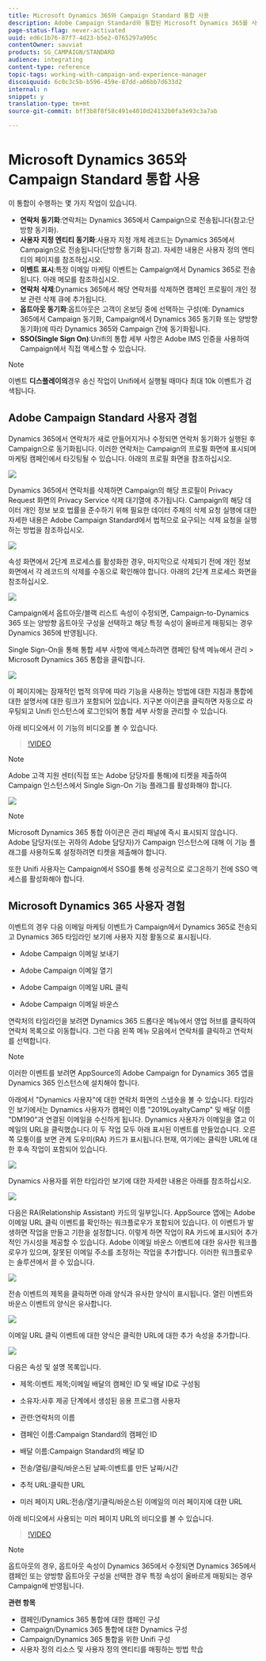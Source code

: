 ```yaml
---
title: Microsoft Dynamics 365와 Campaign Standard 통합 사용
description: Adobe Campaign Standard와 통합된 Microsoft Dynamics 365를 사용하는 방법 살펴보기
page-status-flag: never-activated
uuid: ed6c1b76-87f7-4d23-b5e2-0765297a905c
contentOwner: sauviat
products: SG_CAMPAIGN/STANDARD
audience: integrating
content-type: reference
topic-tags: working-with-campaign-and-experience-manager
discoiquuid: 6c0c3c5b-b596-459e-87dd-a06bb7d633d2
internal: n
snippet: y
translation-type: tm+mt
source-git-commit: bff3b8f8f58c491e4010d24132b0fa3e93c3a7ab

---
```



# Microsoft Dynamics 365와 Campaign Standard 통합 사용

이 통합이 수행하는 몇 가지 작업이 있습니다.

* **연락처 동기화**:연락처는 Dynamics 365에서 Campaign으로 전송됩니다(참고:단방향 동기화).
* **사용자 지정 엔티티 동기화**:사용자 지정 개체 레코드는 Dynamics 365에서 Campaign으로 전송됩니다(단방향 동기화 참고).  자세한 내용은 사용자 정의 엔티티의 페이지를 참조하십시오.
* **이벤트 표시**:특정 이메일 마케팅 이벤트는 Campaign에서 Dynamics 365로 전송됩니다. 아래 메모를 참조하십시오.
* **연락처 삭제**:Dynamics 365에서 해당 연락처를 삭제하면 캠페인 프로필이 개인 정보 관련 삭제 큐에 추가됩니다.
* **옵트아웃 동기화**:옵트아웃은 고객이 온보딩 중에 선택하는 구성(예: Dynamics 365에서 Campaign 동기화, Campaign에서 Dynamics 365 동기화 또는 양방향 동기화)에 따라 Dynamics 365와 Campaign 간에 동기화됩니다.
* **SSO(Single Sign On)**:Unifi의 통합 세부 사항은 Adobe IMS 인증을 사용하여 Campaign에서 직접 액세스할 수 있습니다.

>[!NOTE]
>
>이벤트 **디스플레이의**&#x200B;경우 송신 작업이 Unifi에서 실행될 때마다 최대 10k 이벤트가 검색됩니다.

## Adobe Campaign Standard 사용자 경험

Dynamics 365에서 연락처가 새로 만들어지거나 수정되면 연락처 동기화가 실행된 후 Campaign으로 동기화됩니다.  이러한 연락처는 Campaign의 프로필 화면에 표시되며 마케팅 캠페인에서 타깃팅될 수 있습니다.  아래의 프로필 화면을 참조하십시오.

![](assets/MSdynamicsACS-usage1.png)

Dynamics 365에서 연락처를 삭제하면 Campaign의 해당 프로필이 Privacy Request 화면의 Privacy Service 삭제 대기열에 추가됩니다.  Campaign의 해당 데이터 개인 정보 보호 법률을 준수하기 위해 필요한 데이터 주체의 삭제 요청 실행에 대한 자세한 내용은 Adobe Campaign Standard에서 법적으로 요구되는 삭제 요청을 실행하는 방법을 참조하십시오.

![](assets/MSdynamicsACS-usage2.png)

속성 화면에서 2단계 프로세스를 활성화한 경우, 마지막으로 삭제되기 전에 개인 정보 화면에서 각 레코드의 삭제를 수동으로 확인해야 합니다.  아래의 2단계 프로세스 화면을 참조하십시오.

![](assets/MSdynamicsACS-usage3.png)

Campaign에서 옵트아웃/블랙 리스트 속성이 수정되면, Campaign-to-Dynamics 365 또는 양방향 옵트아웃 구성을 선택하고 해당 특정 속성이 올바르게 매핑되는 경우 Dynamics 365에 반영됩니다.

Single Sign-On을 통해 통합 세부 사항에 액세스하려면 캠페인 탐색 메뉴에서 관리 > Microsoft Dynamics 365 통합을 클릭합니다.

![](assets/sso_d365_admin_panel.png)

이 페이지에는 잠재적인 법적 의무에 따라 기능을 사용하는 방법에 대한 지침과 통합에 대한 설명서에 대한 링크가 포함되어 있습니다. 지구본 아이콘을 클릭하면 자동으로 라우팅되고 Unifi 인스턴스에 로그인되어 통합 세부 사항을 관리할 수 있습니다.

아래 비디오에서 이 기능의 비디오를 볼 수 있습니다.

>[!VIDEO](https://video.tv.adobe.com/v/29254)

>[!NOTE]
>
>Adobe 고객 지원 센터(직접 또는 Adobe 담당자를 통해)에 티켓을 제출하여 Campaign 인스턴스에서 Single Sign-On 기능 플래그를 활성화해야 합니다.

![](assets/sso_screen.png)

>[!NOTE]
>
>Microsoft Dynamics 365 통합 아이콘은 관리 패널에 즉시 표시되지 않습니다.  Adobe 담당자(또는 귀하의 Adobe 담당자)가 Campaign 인스턴스에 대해 이 기능 플래그를 사용하도록 설정하려면 티켓을 제출해야 합니다.
>
>또한 Unifi 사용자는 Campaign에서 SSO를 통해 성공적으로 로그온하기 전에 SSO 액세스를 활성화해야 합니다.

## Microsoft Dynamics 365 사용자 경험

이벤트의 경우 다음 이메일 마케팅 이벤트가 Campaign에서 Dynamics 365로 전송되고 Dynamics 365 타임라인 보기에 사용자 지정 활동으로 표시됩니다.

* Adobe Campaign 이메일 보내기

* Adobe Campaign 이메일 열기

* Adobe Campaign 이메일 URL 클릭

* Adobe Campaign 이메일 바운스

연락처의 타임라인을 보려면 Dynamics 365 드롭다운 메뉴에서 영업 허브를 클릭하여 연락처 목록으로 이동합니다.  그런 다음 왼쪽 메뉴 모음에서 연락처를 클릭하고 연락처를 선택합니다.

>[!NOTE]
>
>이러한 이벤트를 보려면 AppSource의 Adobe Campaign for Dynamics 365 앱을 Dynamics 365 인스턴스에 설치해야 합니다.

아래에서 &quot;Dynamics 사용자&quot;에 대한 연락처 화면의 스냅숏을 볼 수 있습니다.  타임라인 보기에서는 Dynamics 사용자가 캠페인 이름 &quot;2019LoyaltyCamp&quot; 및 배달 이름 &quot;DM190&quot;과 연결된 이메일을 수신하게 됩니다.  Dynamics 사용자가 이메일을 열고 이메일의 URL을 클릭했습니다.이 두 작업 모두 아래 표시된 이벤트를 만들었습니다.  오른쪽 모퉁이를 보면 관계 도우미(RA) 카드가 표시됩니다.현재, 여기에는 클릭한 URL에 대한 후속 작업이 포함되어 있습니다.

![](assets/MSdynamicsACS-usage4.png)

Dynamics 사용자를 위한 타임라인 보기에 대한 자세한 내용은 아래를 참조하십시오.

![](assets/MSdynamicsACS-usage5.png)

다음은 RA(Relationship Assistant) 카드의 일부입니다.  AppSource 앱에는 Adobe 이메일 URL 클릭 이벤트를 확인하는 워크플로우가 포함되어 있습니다.  이 이벤트가 발생하면 작업을 만들고 기한을 설정합니다.  이렇게 하면 작업이 RA 카드에 표시되어 추가적인 가시성을 제공할 수 있습니다.  Adobe 이메일 바운스 이벤트에 대한 유사한 워크플로우가 있으며, 잘못된 이메일 주소를 조정하는 작업을 추가합니다.  이러한 워크플로우는 솔루션에서 끌 수 있습니다.

![](assets/MSdynamicsACS-usage6.png)

전송 이벤트의 제목을 클릭하면 아래 양식과 유사한 양식이 표시됩니다.  열린 이벤트와 바운스 이벤트의 양식은 유사합니다.

![](assets/mirror_page_url_send.png)

이메일 URL 클릭 이벤트에 대한 양식은 클릭한 URL에 대한 추가 속성을 추가합니다.

![](assets/mirror_page_url_click.png)

다음은 속성 및 설명 목록입니다.

* 제목:이벤트 제목;이메일 배달의 캠페인 ID 및 배달 ID로 구성됨

* 소유자:사후 제공 단계에서 생성된 응용 프로그램 사용자

* 관련:연락처의 이름

* 캠페인 이름:Campaign Standard의 캠페인 ID

* 배달 이름:Campaign Standard의 배달 ID

* 전송/열림/클릭/바운스된 날짜:이벤트를 만든 날짜/시간

* 추적 URL:클릭한 URL

* 미러 페이지 URL:전송/열기/클릭/바운스된 이메일의 미러 페이지에 대한 URL

아래 비디오에서 사용되는 미러 페이지 URL의 비디오를 볼 수 있습니다.

>[!VIDEO](https://video.tv.adobe.com/v/29253)

>[!NOTE]
>
>옵트아웃의 경우, 옵트아웃 속성이 Dynamics 365에서 수정되면 Dynamics 365에서 캠페인 또는 양방향 옵트아웃 구성을 선택한 경우 특정 속성이 올바르게 매핑되는 경우 Campaign에 반영됩니다.

**관련 항목**

* 캠페인/Dynamics 365 통합에 대한 캠페인 구성
* Campaign/Dynamics 365 통합에 대한 Dynamics 구성
* Campaign/Dynamics 365 통합을 위한 Unifi 구성
* 사용자 정의 리소스 및 사용자 정의 엔티티를 매핑하는 방법 학습